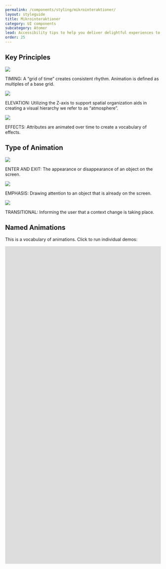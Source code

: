 ```yaml
---
permalink: /components/styling/mikrointeraktioner/
layout: styleguide
title: Mikrointeraktioner
category: UI components
subcategory: Atomer
lead: Accessibility tips to help you deliver delightful experiences to all users.
order: 25
---
```


## Key Principles

<div class="usa-grid-full">
  <div class="usa-width-one-third">
    <img src="{{ site.baseurl }}/img/img-timing.svg" style="display:block; margin: 0 auto;">
    <p>TIMING: A “grid of time” creates consistent rhythm. Animation is defined as multiples of a base grid.</p>  
  </div>
   <div class="usa-width-one-third">
    <img src="{{ site.baseurl }}/img/img-elevation.svg" style="display:block; margin: 0 auto;">
    <p>ELEVATION: Utilizing the Z-axis to support spatial organization aids in creating a visual hierarchy we refer to as “atmosphere”.</p>  
  </div>
  <div class="usa-width-one-third">
    <img src="{{ site.baseurl }}/img/img-effects.svg" style="display:block; margin: 0 auto;">
    <p>EFFECTS: Attributes are animated over time to create a vocabulary of effects.</p>  
  </div>
</div>

## Type of Animation

<div class="usa-grid-full">
  <div class="usa-width-one-third">
    <img src="{{ site.baseurl }}/img/img-timing.svg" style="display:block; margin: 0 auto;">
    <p>ENTER AND EXIT: The appearance or disappearance of an object on the screen.</p>
  </div>
  <div class="usa-width-one-third">
    <img src="{{ site.baseurl }}/img/img-emphasis.svg" style="display:block; margin: 0 auto;">
    <p>EMPHASIS: Drawing attention to an object that is already on the screen.</p>  
  </div>
   <div class="usa-width-one-third">
    <img src="{{ site.baseurl }}/img/img-transitional.svg" style="display:block; margin: 0 auto;">
    <p>TRANSITIONAL: Informing the user that a context change is taking place.</p>  
  </div>
</div>

## Named Animations

This is a vocabulary of animations. Click to run individual demos:

<div style="overflow: hidden; max-width: 736px;">
<iframe scrolling="no" src="https://www.lightningdesignsystem.com/guidelines/motion/" style="border: 0px none; margin-left: -230px; height: 4959px; margin-top: -3933px; width: 926px;">
</iframe>
</div>